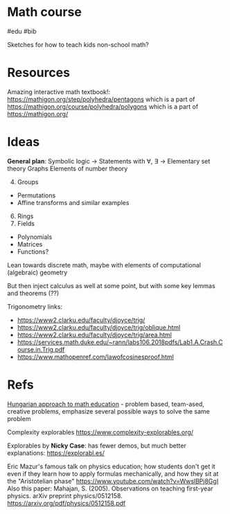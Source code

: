 # Math course

#edu #bib

Sketches for how to teach kids non-school math?

# Resources

Amazing interactive math textbook!:
https://mathigon.org/step/polyhedra/pentagons
which is a part of https://mathigon.org/course/polyhedra/polygons
which is a part of https://mathigon.org/

# Ideas

**General plan**:
Symbolic logic → Statements with ∀, ∃ → Elementary set theory
Graphs
Elements of number theory

4. Groups
* Permutations
* Affine transforms and similar examples
6. Rings
7. Fields
* Polynomials
* Matrices
* Functions?

Lean towards discrete math, maybe with elements of computational (algebraic) geometry

But then inject calculus as well at some point, but with some key lemmas and theorems (??)

Trigonometry links:
* https://www2.clarku.edu/faculty/djoyce/trig/
* https://www2.clarku.edu/faculty/djoyce/trig/oblique.html
* https://www2.clarku.edu/faculty/djoyce/trig/area.html
* https://services.math.duke.edu/~rann/labs106.2018pdfs/Lab1.A.Crash.Course.in.Trig.pdf
* https://www.mathopenref.com/lawofcosinesproof.html

# Refs

[Hungarian approach to math education](https://blogs.ams.org/matheducation/2015/01/10/the-hungarian-approach-and-how-it-fits-the-american-educational-landscape/) - problem based, team-ased, creative problems, emphasize several possible ways to solve the same problem

Complexity explorables
https://www.complexity-explorables.org/

Explorables by **Nicky Case**: has fewer demos, but much better explanations:
https://explorabl.es/

Eric Mazur's famous talk on physics education; how students don't get it even if they learn how to apply formulas mechanically, and how they sit at the "Aristotelian phase"
https://www.youtube.com/watch?v=WwslBPj8GgI
Also this paper: Mahajan, S. (2005). Observations on teaching first-year physics. arXiv preprint physics/0512158.
https://arxiv.org/pdf/physics/0512158.pdf